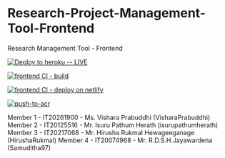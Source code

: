 # Research-Project-Management-Tool-Frontend
Research Management Tool - Frontend

[![Deploy to heroku -- LIVE](https://github.com/SLIIT-PROJECT-THIRD/Research-Project-Management-Tool-Frontend/actions/workflows/heroku-deploy.yml/badge.svg)](https://github.com/SLIIT-PROJECT-THIRD/Research-Project-Management-Tool-Frontend/actions/workflows/heroku-deploy.yml)

[![frontend CI - build](https://github.com/SLIIT-PROJECT-THIRD/Research-Project-Management-Tool-Frontend/actions/workflows/node.js.yml/badge.svg)](https://github.com/SLIIT-PROJECT-THIRD/Research-Project-Management-Tool-Frontend/actions/workflows/node.js.yml)

[![frontend CI - deploy on netlify](https://github.com/SLIIT-PROJECT-THIRD/Research-Project-Management-Tool-Frontend/actions/workflows/netlify-deploy.yml/badge.svg)](https://github.com/SLIIT-PROJECT-THIRD/Research-Project-Management-Tool-Frontend/actions/workflows/netlify-deploy.yml)

[![push-to-acr](https://github.com/SLIIT-PROJECT-THIRD/Research-Project-Management-Tool-Frontend/actions/workflows/push-to-acr.yml/badge.svg)](https://github.com/SLIIT-PROJECT-THIRD/Research-Project-Management-Tool-Frontend/actions/workflows/push-to-acr.yml)

 Member 1 - IT20261900 - Ms. Vishara Prabuddhi (VisharaPrabuddhi)
 Member 2 - IT20125516 - Mr. Isuru Pathum Herath (isurupathumherath)
 Member 3 - IT20217068 - Mr. Hirusha Rukmal Hewageeganage (HirushaRukmal)
 Member 4 - IT20074968 - Mr. R.D.S.H.Jayawardena (Samuditha97)
